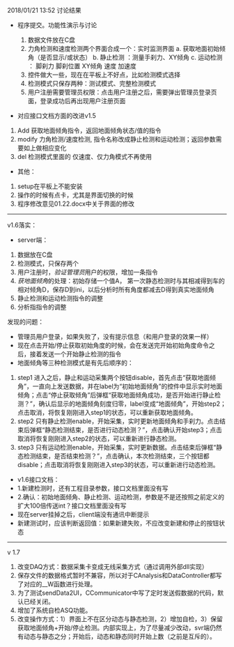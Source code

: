2018/01/21 13:52  讨论结果

- 程序提交。功能性演示与讨论
  1. 数据文件放在C盘
  2. 力角检测和速度检测两个界面合成一个：实时监测界面
      a. 获取地面初始倾角（是否显示/或状态）
      b. 静止检测 ：测量手刹力、XY倾角
      c. 运动检测 ： 脚刹力  脚刹位置 XY倾角 速度 加速度  
  3. 控件做大一些，现在在平板上不好点，比如检测模式选择
  4. 检测模式只保存两种：测试模式、完整检测模式
  5. 用户注册需要管理员权限：点击用户注册之后，需要弹出管理员登录页面，登录成功后再出现用户注册页面

- 对应接口文档方面的改进v1.5
1. Add  获取地面倾角指令，返回地面倾角状态/值的指令
2. modify 
 力角检测/速度检测, 指令名称改成静止检测和运动检测；返回参数需要如上做相应变化
3. del
 检测模式里面的 仅速度、仅力角模式不再使用

- 其他：
1. setup在平板上不能安装
2. 操作的时候有点卡，尤其是界面切换的时候
3. 程序修改意见01.22.docx中关于界面的修改

--------------------
v1.6落实：
- server端：
1. 数据放在C盘
2. 检测模式，只保存两个
3. 用户注册时，*验证管理员*用户的权限，增加一条指令
4. *获地面倾角*的处理：初始存储一个值A， 第一次静态检测时与其相减得到车的相对倾角D，保存D到ini，以后分析时所有角度都减去D得到真实地面倾角
5. 静止检测和运动检测指令的调整
6. 分析指指令的调整

发现的问题：
- 管理员用户登录，如果失败了，没有提示信息（和用户登录的效果一样）
- 现在点击开始/停止获取初始角度的时候，会在发送完开始初始角度命令之后，接着发送一个开始静止检测的指令
- 地面倾角等三种检测模式是有先后顺序的：
1. step1 进入之后，静止和运动采集两个按钮disable，首先点击“获取地面倾角”，一直向上发送数据，并在label为“初始地面倾角”的控件中显示实时地面倾角；点击“停止获取倾角”后弹框“获取地面倾角成功，是否开始进行静止检测？”，确认后显示的地面倾角刻度归零，label变成“地面倾角”，开始step2；点击取消，将恢复刚刚进入step1的状态，可以重新获取地面倾角。
2. step2 只有静止检测enable，开始采集，实时更新地面倾角和手刹力。点击结束后弹框“静态检测结束，是否进行动态检测？”，点击确认开始step3；点击取消将恢复刚刚进入step2的状态，可以重新进行静态检测。
3. step3 只有运动检测enable，开始采集，实时更新数据。点击结束后弹框“静态检测结束，是否结束检测？”，点击确认，本次检测结束，三个按钮都disable；点击取消将恢复刚刚进入step3的状态，可以重新进行动态检测。
- v1.6接口文档：
- 1.新建检测时，还有工程目录参数，接口文档里面没有写
- 2.确认：初始地面倾角、静止检测、运动检测，参数是不是还按照之前定义的扩大100倍传送int？接口文档里面没有写
- 现在server挂掉之后，client端没有通讯中断提示
- 新建测试时，应该判断返回值：如果新建失败，不应改变新建和停止的按钮状态


-----
v 1.7  
1. 改变DAQ方式：数据采集卡变成无线采集方式（通过调用外部dll实现）
2. 保存文件的数据格式暂时不兼容，所以对于CAnalysis和DataController都写了对应的__W函数进行处理。
3. 为了测试sendData2UI，CCommunicator中写了定时发送假数据的代码，默认已经关闭。
4. 增加了系统自检ASQ功能。
5. 改变操作方式：1）界面上不在区分动态与静态检测，2）增加自检，3）保留获取地面倾角+开始/停止检测。内部实现上，为了尽量减少改动，svr端仍然有动态与静态之分；开始后，动态和静态同时开始上数（之前是互斥的）。